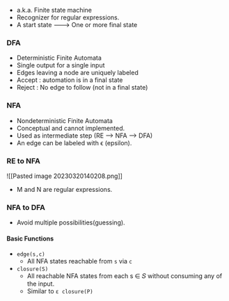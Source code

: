 - a.k.a. Finite state machine
- Recognizer for regular expressions.
- A start state ---> One or more final state

### DFA
- Deterministic Finite Automata
- Single output for a single input
- Edges leaving a node are uniquely labeled
- Accept : automation is in a final state
- Reject : No edge to follow (not in a final state)

### NFA
- Nondeterministic Finite Automata
- Conceptual and cannot implemented.
- Used as intermediate step (RE --> NFA --> DFA)
- An edge can be labeled with ϵ (epsilon).


### RE to NFA
![[Pasted image 20230320140208.png]]
- M and N are regular expressions.

### NFA to DFA
- Avoid multiple possibilities(guessing).

#### Basic Functions
- `edge(s,c)`
	- All NFA states reachable from `s` via `c`
- `closure(S)`
	- All reachable NFA states from each s ∈ 𝑆 without consuming any of the input.
	- Similar to `ε closure(P)`
 